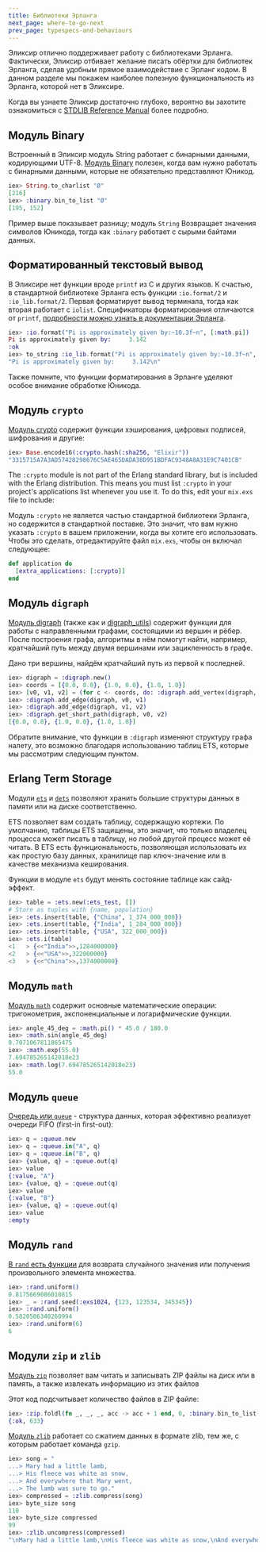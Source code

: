 ```yaml
---
title: Библиотеки Эрланга
next_page: where-to-go-next
prev_page: typespecs-and-behaviours
---
```


Эликсир отлично поддерживает работу с библиотеками Эрланга. Фактически, Эликсир отбивает желание писать обёртки для библиотек Эрланга, сделав удобным прямое взаимодействие с Эрланг кодом. В данном разделе мы покажем наиболее полезную функциональность из Эрланга, которой нет в Эликсире.

Когда вы узнаете Эликсир достаточно глубоко, вероятно вы захотите ознакомиться с [STDLIB Reference Manual](http://erlang.org/doc/apps/stdlib/index.html) более подробно.

## Модуль Binary

Встроенный в Эликсир модуль String работает с бинарными данными, кодирующими UTF-8. [Модуль Binary](http://erlang.org/doc/man/binary.html) полезен, когда вам нужно работать с бинарными данными, которые не обязательно представляют Юникод.

```elixir
iex> String.to_charlist "Ø"
[216]
iex> :binary.bin_to_list "Ø"
[195, 152]
```

Пример выше показывает разницу; модуль `String` Возвращает значения символов Юникода, тогда как `:binary` работает с сырыми байтами данных.

## Форматированный текстовый вывод

В Эликсире нет функции вроде `printf` из C и других языков. К счастью, в стандартной библиотеке Эрланга есть функции `:io.format/2` и `:io_lib.format/2`. Первая форматирует вывод терминала, тогда как вторая работает с `iolist`. Спецификаторы форматирования отличаются от `printf`, [подробности можно узнать в документации Эрланга](http://erlang.org/doc/man/io.html#format-1).

```elixir
iex> :io.format("Pi is approximately given by:~10.3f~n", [:math.pi])
Pi is approximately given by:     3.142
:ok
iex> to_string :io_lib.format("Pi is approximately given by:~10.3f~n", [:math.pi])
"Pi is approximately given by:     3.142\n"
```

Также помните, что функции форматирования в Эрланге уделяют особое внимание обработке Юникода.

## Модуль `crypto`

[Модуль crypto](http://erlang.org/doc/man/crypto.html) содержит функции хэширования, цифровых подписей, шифрования и другие:

```elixir
iex> Base.encode16(:crypto.hash(:sha256, "Elixir"))
"3315715A7A3AD57428298676C5AE465DADA38D951BDFAC9348A8A31E9C7401CB"
```

The `:crypto` module is not part of the Erlang standard library, but is
included with the Erlang distribution. This means you must list `:crypto`
in your project's applications list whenever you use it. To do this,
edit your `mix.exs` file to include:

Модуль `:crypto` не является частью стандартной библиотеки Эрланга, но содержится в стандартной поставке. Это значит, что вам нужно указать `:crypto` в вашем приложении, когда вы хотите его использовать. Чтобы это сделать, отредактируйте файл `mix.exs`, чтобы он включал следующее:

```elixir
def application do
  [extra_applications: [:crypto]]
end
```

## Модуль `digraph`

[Модуль digraph](http://erlang.org/doc/man/digraph.html) (также как и [digraph_utils](http://erlang.org/doc/man/digraph_utils.html)) содержит функции для работы с направленными графами, состоящими из вершин и рёбер. После построения графа, алгоритмы в нём помогут найти, например, кратчайший путь между двумя вершинами или зацикленность в графе.

Дано три вершины, найдём кратчайший путь из первой к последней.

```elixir
iex> digraph = :digraph.new()
iex> coords = [{0.0, 0.0}, {1.0, 0.0}, {1.0, 1.0}]
iex> [v0, v1, v2] = (for c <- coords, do: :digraph.add_vertex(digraph, c))
iex> :digraph.add_edge(digraph, v0, v1)
iex> :digraph.add_edge(digraph, v1, v2)
iex> :digraph.get_short_path(digraph, v0, v2)
[{0.0, 0.0}, {1.0, 0.0}, {1.0, 1.0}]
```

Обратите внимание, что функции в `:digraph` изменяют структуру графа налету, это возможно благодаря использованию таблиц ETS, которые мы рассмотрим следующим пунктом.

## Erlang Term Storage

Модули [`ets`](http://erlang.org/doc/man/ets.html) и [`dets`](http://erlang.org/doc/man/dets.html) позволяют хранить большие структуры данных в памяти или на диске соответственно.

ETS позволяет вам создать таблицу, содержащую кортежи. По умолчанию, таблицы ETS защищены, это значит, что только владелец процесса может писать в таблицу, но любой другой процесс может её читать. В ETS есть функциональность, позволяющая использовать их как простую базу данных, хранилище пар ключ-значение или в качестве механизма кеширования.

Функции в модуле `ets` будут менять состояние таблице как сайд-эффект.

```elixir
iex> table = :ets.new(:ets_test, [])
# Store as tuples with {name, population}
iex> :ets.insert(table, {"China", 1_374_000_000})
iex> :ets.insert(table, {"India", 1_284_000_000})
iex> :ets.insert(table, {"USA", 322_000_000})
iex> :ets.i(table)
<1   > {<<"India">>,1284000000}
<2   > {<<"USA">>,322000000}
<3   > {<<"China">>,1374000000}
```

## Модуль `math`

[Модуль `math`](http://erlang.org/doc/man/math.html) содержит основные математические операции: тригонометрия, экспоненциальные и логарифмические функции.

```elixir
iex> angle_45_deg = :math.pi() * 45.0 / 180.0
iex> :math.sin(angle_45_deg)
0.7071067811865475
iex> :math.exp(55.0)
7.694785265142018e23
iex> :math.log(7.694785265142018e23)
55.0
```

## Модуль `queue`

[Очередь или `queue`](http://erlang.org/doc/man/queue.html) - структура данных, которая эффективно реализует очереди FIFO (first-in first-out):

```elixir
iex> q = :queue.new
iex> q = :queue.in("A", q)
iex> q = :queue.in("B", q)
iex> {value, q} = :queue.out(q)
iex> value
{:value, "A"}
iex> {value, q} = :queue.out(q)
iex> value
{:value, "B"}
iex> {value, q} = :queue.out(q)
iex> value
:empty
```

## Модуль `rand`

[В `rand` есть функции](http://erlang.org/doc/man/rand.html) для возврата случайного значения или получения произвольного элемента множества.

```elixir
iex> :rand.uniform()
0.8175669086010815
iex> _ = :rand.seed(:exs1024, {123, 123534, 345345})
iex> :rand.uniform()
0.5820506340260994
iex> :rand.uniform(6)
6
```

## Модули `zip` и `zlib`

[Модуль `zip`](http://erlang.org/doc/man/zip.html) позволяет вам читать и записывать ZIP файлы на диск или в память, а также извлекать информацию из этих файлов

Этот код подсчитывает количество файлов в ZIP файле:

```elixir
iex> :zip.foldl(fn _, _, _, acc -> acc + 1 end, 0, :binary.bin_to_list("file.zip"))
{:ok, 633}
```

[Модуль `zlib`](http://erlang.org/doc/man/zlib.html) работает со сжатием данных в формате zlib, тем же, с которым работает команда `gzip`.

```elixir
iex> song = "
...> Mary had a little lamb,
...> His fleece was white as snow,
...> And everywhere that Mary went,
...> The lamb was sure to go."
iex> compressed = :zlib.compress(song)
iex> byte_size song
110
iex> byte_size compressed
99
iex> :zlib.uncompress(compressed)
"\nMary had a little lamb,\nHis fleece was white as snow,\nAnd everywhere that Mary went,\nThe lamb was sure to go."
```
